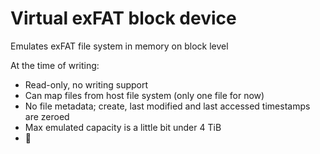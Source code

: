 # Virtual exFAT block device

Emulates exFAT file system in memory on block level

At the time of writing:
- Read-only, no writing support
- Can map files from host file system (only one file for now)
- No file metadata; create, last modified and last accessed timestamps are zeroed
- Max emulated capacity is a little bit under 4 TiB
- 🍝
